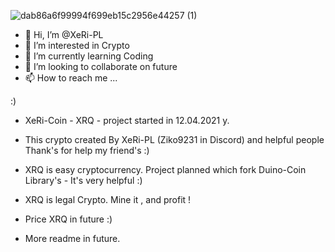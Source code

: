 ![dab86a6f99994f699eb15c2956e44257 (1)](https://user-images.githubusercontent.com/82400252/117678477-b6d90080-b1af-11eb-91a3-5b92eb801e19.png)



- 👋 Hi, I’m @XeRi-PL
- 👀 I’m interested in Crypto
- 🌱 I’m currently learning Coding
- 💞️ I’m looking to collaborate on future
- 📫 How to reach me ...

:)

- XeRi-Coin - XRQ - project started in 12.04.2021 y.

- This crypto created By XeRi-PL (Ziko9231 in Discord) and helpful people Thank's for help my friend's :) 

- XRQ is easy cryptocurrency. Project planned which fork Duino-Coin Library's - It's very helpful :)

- XRQ is legal Crypto. Mine it , and profit !

- Price XRQ in future :)

- More readme in future.
